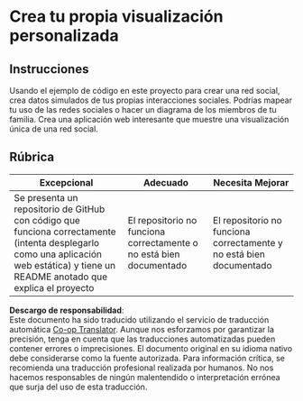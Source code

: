 <!--
CO_OP_TRANSLATOR_METADATA:
{
  "original_hash": "e56df4c0f49357e30ac8fc77aa439dd4",
  "translation_date": "2025-08-24T22:33:22+00:00",
  "source_file": "3-Data-Visualization/13-meaningful-visualizations/assignment.md",
  "language_code": "es"
}
-->
# Crea tu propia visualización personalizada

## Instrucciones

Usando el ejemplo de código en este proyecto para crear una red social, crea datos simulados de tus propias interacciones sociales. Podrías mapear tu uso de las redes sociales o hacer un diagrama de los miembros de tu familia. Crea una aplicación web interesante que muestre una visualización única de una red social.

## Rúbrica

Excepcional | Adecuado | Necesita Mejorar
--- | --- | --- |
Se presenta un repositorio de GitHub con código que funciona correctamente (intenta desplegarlo como una aplicación web estática) y tiene un README anotado que explica el proyecto | El repositorio no funciona correctamente o no está bien documentado | El repositorio no funciona correctamente y no está bien documentado

**Descargo de responsabilidad**:  
Este documento ha sido traducido utilizando el servicio de traducción automática [Co-op Translator](https://github.com/Azure/co-op-translator). Aunque nos esforzamos por garantizar la precisión, tenga en cuenta que las traducciones automatizadas pueden contener errores o imprecisiones. El documento original en su idioma nativo debe considerarse como la fuente autorizada. Para información crítica, se recomienda una traducción profesional realizada por humanos. No nos hacemos responsables de ningún malentendido o interpretación errónea que surja del uso de esta traducción.